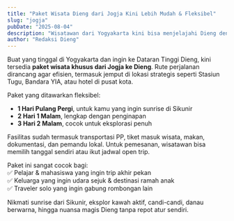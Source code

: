 ```yaml
---
title: "Paket Wisata Dieng dari Jogja Kini Lebih Mudah & Fleksibel"
slug: "jogja"
pubDate: "2025-08-04"
description: "Wisatawan dari Yogyakarta kini bisa menjelajahi Dieng dengan paket khusus tanpa ribet. Cocok untuk perorangan, keluarga, hingga rombongan."
author: "Redaksi Dieng"
---
```


Buat yang tinggal di Yogyakarta dan ingin ke Dataran Tinggi Dieng, kini tersedia **paket wisata khusus dari Jogja ke Dieng**. Rute perjalanan dirancang agar efisien, termasuk jemput di lokasi strategis seperti Stasiun Tugu, Bandara YIA, atau hotel di pusat kota.

Paket yang ditawarkan fleksibel:  
- **1 Hari Pulang Pergi**, untuk kamu yang ingin sunrise di Sikunir  
- **2 Hari 1 Malam**, lengkap dengan penginapan  
- **3 Hari 2 Malam**, cocok untuk eksplorasi penuh

Fasilitas sudah termasuk transportasi PP, tiket masuk wisata, makan, dokumentasi, dan pemandu lokal. Untuk pemesanan, wisatawan bisa memilih tanggal sendiri atau ikut jadwal open trip.

Paket ini sangat cocok bagi:  
✅ Pelajar & mahasiswa yang ingin trip akhir pekan  
✅ Keluarga yang ingin udara sejuk & destinasi ramah anak  
✅ Traveler solo yang ingin gabung rombongan lain

Nikmati sunrise dari Sikunir, eksplor kawah aktif, candi-candi, danau berwarna, hingga nuansa magis Dieng tanpa repot atur sendiri.
